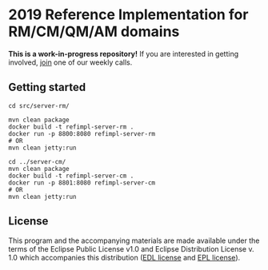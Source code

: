 # 2019 Reference Implementation for RM/CM/QM/AM domains

**This is a work-in-progress repository!** If you are interested in getting involved,
[join](https://github.com/oslc-op/oslc-admin/blob/master/CONTRIBUTING.md#online-meetings) one of
our weekly calls.

## Getting started

```
cd src/server-rm/

mvn clean package
docker build -t refimpl-server-rm .
docker run -p 8800:8080 refimpl-server-rm
# OR
mvn clean jetty:run

cd ../server-cm/
mvn clean package
docker build -t refimpl-server-cm .
docker run -p 8801:8080 refimpl-server-cm
# OR
mvn clean jetty:run
```

## License

This program and the accompanying materials are made available under the terms of the Eclipse Public
License v1.0 and Eclipse Distribution License v. 1.0 which accompanies this distribution
([EDL license](LICENSE.EDL) and [EPL license](LICENSE)).